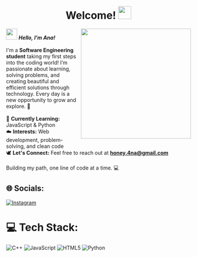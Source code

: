 <h1 align="center"><b> Welcome! </b><img src="https://media.giphy.com/media/ObNTw8Uzwy6KQ/giphy.gif" width="35"></h1>

<img align="right" width="300" height="300" src="https://i.pinimg.com/originals/38/83/8d/38838d2369fe10f9e3f03e92bde4883c.gif">

<img src="https://cdn3.emoji.gg/emojis/63456-light.gif" width="30px">&nbsp;***Hello, I'm Ana!***  <br><br>I'm a **Software Engineering student** taking my first steps into the coding world! I’m passionate about learning, solving problems, and creating beautiful and efficient solutions through technology. Every day is a new opportunity to grow and explore. 💭  <br><br>🦢 **Currently Learning:** JavaScript & Python  <br>☁️ **Interests:** Web development, problem-solving, and clean code  <br>🕊️ **Let's Connect:** Feel free to reach out at **honey.4na@gmail.com**  <br><br>Building my path, one line of code at a time. 💻

## 🌐 Socials:
[![Instagram](https://img.shields.io/badge/Instagram-%23E4405F.svg?logo=Instagram&logoColor=white)](https://instagram.com/https://www.instagram.com/srta_h0ney/) 

# 💻 Tech Stack:
![C++](https://img.shields.io/badge/c++-%2300599C.svg?style=for-the-badge&logo=c%2B%2B&logoColor=white) ![JavaScript](https://img.shields.io/badge/javascript-%23323330.svg?style=for-the-badge&logo=javascript&logoColor=%23F7DF1E) ![HTML5](https://img.shields.io/badge/html5-%23E34F26.svg?style=for-the-badge&logo=html5&logoColor=white) ![Python](https://img.shields.io/badge/python-3670A0?style=for-the-badge&logo=python&logoColor=ffdd54)


